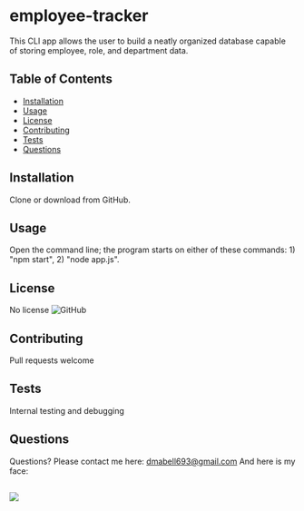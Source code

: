# employee-tracker

This CLI app allows the user to build a neatly organized database capable of storing employee, role, and department data.



## Table of Contents

* [Installation](#Installation)
* [Usage](#Usage)
* [License](#License)
* [Contributing](#Contributing)
* [Tests](#Tests)
* [Questions](#Questions)


## Installation

Clone or download from GitHub.


## Usage

Open the command line; the program starts on either of these commands: 1) "npm start", 2) "node app.js".


## License

No license  ![GitHub](https://img.shields.io/github/license/dmabell693/readme-generator)



## Contributing

Pull requests welcome


## Tests

Internal testing and debugging


## Questions
  Questions? Please contact me here:
  dmabell693@gmail.com
  And here is my face:
  ## <img src= "https://avatars1.githubusercontent.com/u/59124691?v=4"/>
